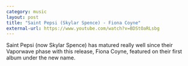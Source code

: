```yaml
---
category: music
layout: post
title: "Saint Pepsi (Skylar Spence) - Fiona Coyne"
external-url: https://www.youtube.com/watch?v=BDStOaRLsbg
---
```


Saint Pepsi (now Skylar Spence) has matured really well since their Vaporwave phase with this release, Fiona Coyne, featured on their first album under the new name.

